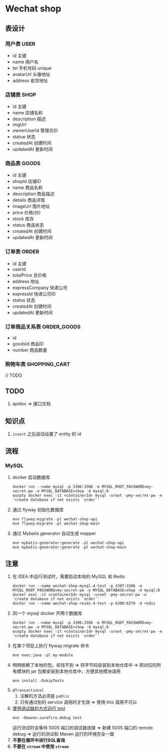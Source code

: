 # Wechat shop

## 表设计

### 用户表 USER

- id 主键
- name 用户名
- tel 手机号码 unique
- avatarUrl 头像地址
- address 收货地址

### 店铺表 SHOP

- id 主键
- name 店铺名称
- description 描述
- imgUrl
- ownerUserId 管理员ID
- statue 状态
- createdAt 创建时间
- updatedAt 更新时间

### 商品表 GOODS

- id 主键
- shopId 店铺ID
- name 商品名称
- description 商品描述
- details 商品详情
- imageUrl 图片地址
- price 价格(分)
- stock 库存
- status 商品状态
- createdAt 创建时间
- updatedAt 更新时间

### 订单表 ORDER

- id 主键
- userId
- totalPrice 总价格
- address 地址
- expressCompany 快递公司
- expressId 快递公司ID
- status 状态
- createdAt 创建时间
- updatedAt 更新时间

### 订单商品关系表 ORDER_GOODS

- id
- goodsId 商品ID
- number 商品数量

### 购物车表 SHOPPING_CART

// TODO

## TODO

1. apidoc => 接口文档

## 知识点

1. ` insert ` 之后自动设置了 entity 的 id

## 流程

### MySQL

1. docker 启动数据库
   ```
   docker run --name mysql -p 3306:3306 -e MYSQL_ROOT_PASSWORD=my-secret-pw -e MYSQL_DATABASE=shop -d mysql:8
   winpty docker exec -it <containerId> mysql -uroot -pmy-secret-pw -e 'create database if not exists `order`'
   ```
2. 通过 flyway 初始化数据库
   ```
   mvn flyway:migrate -pl wechat-shop-api
   mvn flyway:migrate -pl wechat-shop-main
   ```
3. 通过 Mybatis generator 自动生成 mapper
   ```
   mvn mybatis-generator:generate -pl wechat-shop-api
   mvn mybatis-generator:generate -pl wechat-shop-main
   ```

## 注意

1. 在 IDEA 中运行测试时，需要启动本地的 MySQL 和 Redis
   ```
   docker run --name wechat-shop-mysql-4-test -p 3307:3306 -e MYSQL_ROOT_PASSWORD=my-secret-pw -e MYSQL_DATABASE=shop -d mysql:8
   docker exec -it <containerId> mysql -uroot -pmy-secret-pw -e 'create database if not exists `order`'
   docker run --name wechat-shop-reids-4-test -p 6380:6379 -d redis
   ```
2. 同一个 mysql docker 开两个数据库
   ```
   docker run --name mysql -p 3306:3306 -e MYSQL_ROOT_PASSWORD=my-secret-pw -e MYSQL_DATABASE=shop -d mysql:8
   winpty docker exec -it <containerId> mysql -uroot -pmy-secret-pw -e 'create database if not exists `order`'
   ```
3. 在某个项目上执行 flyway:migrate 命令
   ```
   mvn exec:jave -pl my-module 
   ```
4. 明明依赖了本地的包，却找不到 => 将字节码安装到本地仓库中 => 把对应的所有模块的 jar 包都安装到本地仓库中，方便其他模块调用
   ```
   mvn install -DskipTests
   ```
5. ` @Transactional `
    1. 注解的方法必须是 ` public `
    2. 只有通过别的 service 调用时才生效 => 使用 this 调用不可以
6. [使用调试器的方式运行 test](https://maven.apache.org/surefire/maven-surefire-plugin/examples/debugging.html)
   ```
   mvn -Dmaven.surefire.debug test
   ```
   运行测试时会等待 5005 端口的调试器连接 => 新建 5005 端口的 remote debug => 运行的测试和 Maven 运行的环境完全一致
7. **不要在循环中进行SQL查询**
8. **不要在 ` stream ` 中使用 ` stream `**
